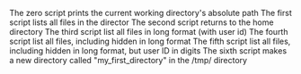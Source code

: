 The zero script prints the current working directory's absolute path
The first script lists all files in the director
The second script returns to the home directory
The third script list all files in long format (with user id)
The fourth script list all files, including hidden in long format
The fifth script list all files, including hidden in long format, but user ID in digits
The sixth script makes a new directory called "my_first_directory" in the /tmp/ directory 
